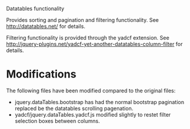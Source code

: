 Datatables functionality

Provides sorting and pagination and filtering functionality. See http://datatables.net/ for details.

Filtering functionality is provided through the yadcf extension. See
http://jquery-plugins.net/yadcf-yet-another-datatables-column-filter for details.

# Modifications

The following files have been modified compared to the original files:
* jquery.dataTables.bootstrap has had the normal bootstrap pagination replaced be the datatables
scrolling pagenation.
* yadcf/jquery.dataTables.yadcf.js modified slightly to restet filter selection boxes between columns.

